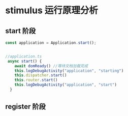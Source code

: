 # stimulus 运行原理分析

## start 阶段

```ts
const application = Application.start();


//application.ts
 async start() {
    await domReady() //等待文档加载完成
    this.logDebugActivity("application", "starting")
    this.dispatcher.start()
    this.router.start()
    this.logDebugActivity("application", "start")
  }
```

## register 阶段
